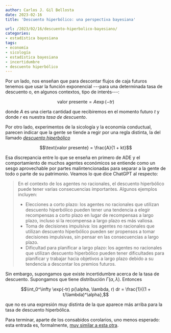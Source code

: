 ```yaml
---
author: Carlos J. Gil Bellosta
date: 2023-02-16
title: 'Descuento hiperbólico: una perspectiva bayesiana'

url: /2023/02/16/descuento-hiperbolico-bayesiano/
categories:
- estadística bayesiana
tags:
- economía
- sicología
- estadística bayesiana
- incertidumbre
- descuento hiperbólico
---
```


Por un lado, nos enseñan que para descontar flujos de caja futuros tenemos que usar la función exponencial ---para una determinada tasa de descuento o, en algunos contextos, tipo de interés---:

$$\text{valor presente} = A \exp(-tr)$$

donde $A$ es una cierta cantidad que recibiremos en el momento futuro $t$ y donde $r$ es nuestra _tasa de descuento_.

Por otro lado, experimentos de la sicología y la economía conductual, parecen indicar que la gente se tiende a regir por una regla distinta, la del llamado
[_descuento hiperbólico_](https://en.wikipedia.org/wiki/Hyperbolic_discounting)

$$\text{valor presente} = \frac{A}{1 + kt}$$

Esa discrepancia entre lo que se enseña en primero de ADE y el comportamiento de muchos agentes económicos se entiende como un sesgo aprovechable por partes malintencionadas para separar a la gente de todo o parte de su patrimonio. Veamos lo que dice ChatGPT al respecto:

> En el contexto de los agentes no racionales, el descuento hiperbólico puede tener varias consecuencias importantes. Algunos ejemplos incluyen:
> - Elecciones a corto plazo: los agentes no racionales que utilizan descuento hiperbólico pueden tener una tendencia a elegir recompensas a corto plazo en lugar de recompensas a largo plazo, incluso si la recompensa a largo plazo es más valiosa.
> - Toma de decisiones impulsiva: los agentes no racionales que utilizan descuento hiperbólico pueden ser propensos a tomar decisiones impulsivas, sin pensar en las consecuencias a largo plazo.
> - Dificultad para planificar a largo plazo: los agentes no racionales que utilizan descuento hiperbólico pueden tener dificultades para planificar y trabajar hacia objetivos a largo plazo debido a su tendencia a descontar los premios futuros.

Sin embargo, supongamos que existe incertidumbre acerca de la tasa de descuento. Supongamos que tiene distribución $\Gamma(\alpha, \lambda)$. Entonces

$$\int_0^\infty \exp(-tr) p(\alpha, \lambda, r) dr = \frac{1}{(1 + t/\lambda)^\alpha},$$

que no es una expresión muy distinta de la que aparece más arriba para la tasa de descuento hiperbólica.

Para terminar, aparte de los consabidos corolarios, uno menos esperado: esta entrada es, formalmente, [muy similar a esta otra](/2022/01/11/caracterizacion-binomial-negativa-poisson-gamma/).